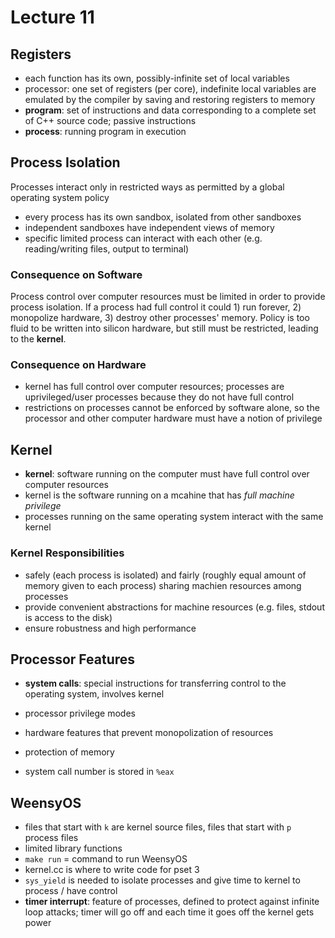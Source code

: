 # Lecture 11
## Registers
- each function has its own, possibly-infinite set of local variables
- processor: one set of registers (per core), indefinite local variables are emulated by the compiler by saving and restoring registers to memory
- **program**: set of instructions and data corresponding to a complete set of C++ source code; passive instructions
- **process**: running program in execution

## Process Isolation
Processes interact only in restricted ways as permitted by a global operating system policy 
- every process has its own sandbox, isolated from other sandboxes
- independent sandboxes have independent views of memory
- specific limited process can interact with each other (e.g. reading/writing files, output to terminal)  

### Consequence on Software
Process control over computer resources must be limited in order to provide process isolation. If a process had full control it could 1) run forever, 2) monopolize
hardware, 3) destroy other processes' memory. Policy is too fluid to be written into silicon hardware, but still must be restricted, leading to the **kernel**.

### Consequence on Hardware
- kernel has full control over computer resources; processes are uprivileged/user processes because they do not have full control
- restrictions on processes cannot be enforced by software alone, so the processor and other computer hardware must have a notion of privilege

## Kernel
- **kernel**: software running on the computer must have full control over computer resources
- kernel is the software running on a mcahine that has *full machine privilege*
- processes running on the same operating system interact with the same kernel

### Kernel Responsibilities
- safely (each process is isolated) and fairly (roughly equal amount of memory given to each process) sharing machien resources among processes
- provide convenient abstractions for machine resources (e.g. files, stdout is access to the disk)
- ensure robustness and high performance

## Processor Features
- **system calls**: special instructions for transferring control to the operating system, involves kernel
- processor privilege modes
- hardware features that prevent monopolization of resources
- protection of memory  

- system call number is stored in ```%eax``` 

## WeensyOS
- files that start with ```k``` are kernel source files, files that start with ```p``` process files
- limited library functions
- ```make run``` = command to run WeensyOS
- kernel.cc is where to write code for pset 3
- ```sys_yield``` is needed to isolate processes and give time to kernel to process / have control
- **timer interrupt**: feature of processes, defined to protect against infinite loop attacks; timer will go off and each time it goes off the kernel gets power
